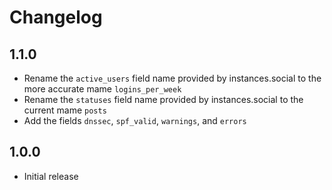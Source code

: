 # Changelog

## 1.1.0

- Rename the `active_users` field name provided by instances.social to the more accurate mame `logins_per_week`
- Rename the `statuses` field name provided by instances.social to the current mame `posts` 
- Add the fields `dnssec`, `spf_valid`, `warnings`, and `errors`

## 1.0.0

- Initial release